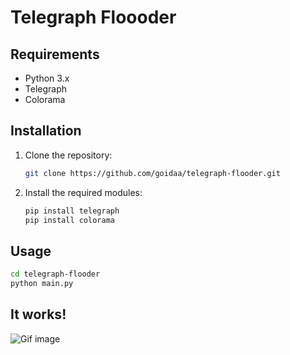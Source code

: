 # Telegraph Floooder

## Requirements

- Python 3.x
- Telegraph
- Colorama

## Installation

1. Clone the repository:

    ```bash
    git clone https://github.com/goidaa/telegraph-flooder.git
    ```

2. Install the required modules:

    ```bash
    pip install telegraph
    pip install colorama
    ```

## Usage

```bash
cd telegraph-flooder
python main.py
```
## It works!
![Gif image](https://github.com/user-attachments/assets/ed665080-b2df-47be-b15a-06c1fe59d5db)
